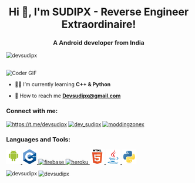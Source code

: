 <h1 align="center">Hi 👋, I'm SUDIPX - Reverse Engineer Extraordinaire!</h1>
<h3 align="center">A Android developer from India</h3>

<p align="left"> <img src="https://komarev.com/ghpvc/?username=devsudipx&label=Profile%20views&color=0e75b6&style=flat" alt="devsudipx" /> </p>
<br>
<img alt="Coder GIF" height=250 width=350 src="https://cdn.dribbble.com/users/730703/screenshots/6581243/avento.gif" />
<br>

- 🧑‍💻 I’m currently learning **C++ & Python**

- 📧 How to reach me **Devsudipx@gmail.com**

<h3 align="left">Connect with me:</h3>
<p align="left">
<a href="https://dev.to/https://t.me/devsudipx" target="blank"><img align="center" src="https://raw.githubusercontent.com/rahuldkjain/github-profile-readme-generator/master/src/images/icons/Social/devto.svg" alt="https://t.me/devsudipx" height="30" width="40" /></a>
<a href="https://instagram.com/dev_sudipx" target="blank"><img align="center" src="https://raw.githubusercontent.com/rahuldkjain/github-profile-readme-generator/master/src/images/icons/Social/instagram.svg" alt="dev_sudipx" height="30" width="40" /></a>
<a href="https://youtube.com/@ModdingzoneX" target="blank"><img align="center" src="https://raw.githubusercontent.com/rahuldkjain/github-profile-readme-generator/master/src/images/icons/Social/youtube.svg" alt="moddingzonex" height="30" width="40" /></a>
</p>

<h3 align="left">Languages and Tools:</h3>
<p align="left"> <a href="https://developer.android.com" target="_blank" rel="noreferrer"> <img src="https://raw.githubusercontent.com/devicons/devicon/master/icons/android/android-original-wordmark.svg" alt="android" width="40" height="40"/> </a> <a href="https://www.w3schools.com/cpp/" target="_blank" rel="noreferrer"> <img src="https://raw.githubusercontent.com/devicons/devicon/master/icons/cplusplus/cplusplus-original.svg" alt="cplusplus" width="40" height="40"/> </a> <a href="https://firebase.google.com/" target="_blank" rel="noreferrer"> <img src="https://www.vectorlogo.zone/logos/firebase/firebase-icon.svg" alt="firebase" width="40" height="40"/> </a> <a href="https://heroku.com" target="_blank" rel="noreferrer"> <img src="https://www.vectorlogo.zone/logos/heroku/heroku-icon.svg" alt="heroku" width="40" height="40"/> </a> <a href="https://www.w3.org/html/" target="_blank" rel="noreferrer"> <img src="https://raw.githubusercontent.com/devicons/devicon/master/icons/html5/html5-original-wordmark.svg" alt="html5" width="40" height="40"/> </a> <a href="https://www.java.com" target="_blank" rel="noreferrer"> <img src="https://raw.githubusercontent.com/devicons/devicon/master/icons/java/java-original.svg" alt="java" width="40" height="40"/> </a> <a href="https://www.python.org" target="_blank" rel="noreferrer"> <img src="https://raw.githubusercontent.com/devicons/devicon/master/icons/python/python-original.svg" alt="python" width="40" height="40"/> </a> </p>

<p><img align="left" src="https://github-readme-stats.vercel.app/api/top-langs?username=devsudipx&show_icons=true&locale=en&layout=compact" alt="devsudipx" /></p>

<p>&nbsp;<img align="center" src="https://github-readme-stats.vercel.app/api?username=devsudipx&show_icons=true&locale=en" alt="devsudipx" /></p>
